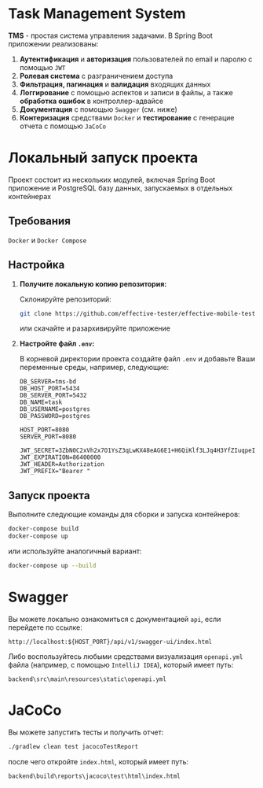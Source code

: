 # Task Management System

**TMS** - простая система управления задачами. В Spring Boot приложении реализованы:
1. **Аутентификация** и **авторизация** пользователей по email и паролю с помощью `JWT`
2. **Ролевая система** с разграничением доступа
3. **Фильтрация, пагинация** и **валидация** входящих данных
4. **Логгирование** с помощью аспектов и записи в файлы, а также **обработка ошибок** в контроллер-адвайсе
5. **Документация** с помощью `Swagger` (см. ниже)
6. **Контеризация** средствами `Docker` и **тестирование** с генерацие отчета с помощью `JaCoCo`

# Локальный запуск проекта

Проект состоит из нескольких модулей, включая Spring Boot приложение и PostgreSQL базу данных, запускаемых в отдельных контейнерах

## Требования
`Docker` и `Docker Compose` 
## Настройка

1. **Получите локальную копию репозитория:**

   Склонируйте репозиторий:

   ```bash
   git clone https://github.com/effective-tester/effective-mobile-test.git
   ```
   или скачайте и разархивируйте приложение

2. **Настройте файл `.env`:**

   В корневой директории проекта создайте файл `.env` и добавьте Ваши переменные среды, например, следующие:

    ```env
   DB_SERVER=tms-bd
   DB_HOST_PORT=5434
   DB_SERVER_PORT=5432
   DB_NAME=task
   DB_USERNAME=postgres
   DB_PASSWORD=postgres
   
   HOST_PORT=8080
   SERVER_PORT=8080
   
   JWT_SECRET=3ZbN0C2xVh2x7O1YsZ3qLwKX48eAG6E1+H6QiKlf3LJq4H3YfZIuqpeIDtTsVzT4jk=
   JWT_EXPIRATION=86400000
   JWT_HEADER=Authorization
   JWT_PREFIX="Bearer "
    ```

## Запуск проекта

Выполните следующие команды для сборки и запуска контейнеров:

```bash
docker-compose build
docker-compose up
```

или используйте аналогичный вариант:

```bash
docker-compose up --build
```

# Swagger

Вы можете локально ознакомиться с документацией `api`, если перейдете по ссылке:

```
http://localhost:${HOST_PORT}/api/v1/swagger-ui/index.html
```

Либо воспользуйтесь любыми средствами визуализация `openapi.yml` файла (например, с помощью `IntelliJ IDEA`), который имеет путь:
```
backend\src\main\resources\static\openapi.yml
```

# JaCoCo

Вы можете запустить тесты и получить отчет:

```bash
./gradlew clean test jacocoTestReport
```

после чего откройте `index.html`, который имеет путь:
```
backend\build\reports\jacoco\test\html\index.html
```


